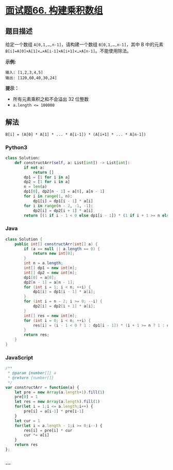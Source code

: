 # [面试题66. 构建乘积数组](https://leetcode-cn.com/problems/gou-jian-cheng-ji-shu-zu-lcof/)

## 题目描述
<!-- 这里写题目描述 -->

给定一个数组 `A[0,1,…,n-1]`，请构建一个数组 `B[0,1,…,n-1]`，其中 B 中的元素 `B[i]=A[0]×A[1]×…×A[i-1]×A[i+1]×…×A[n-1]`。不能使用除法。

**示例:**

```
输入: [1,2,3,4,5]
输出: [120,60,40,30,24]
```

**提示：**

- 所有元素乘积之和不会溢出 32 位整数
- `a.length <= 100000`


## 解法
<!-- 这里可写通用的实现逻辑 -->
`B[i] = (A[0] * A[1] * ... * A[i-1]) * (A[i+1] * ... * A[n-1])`

### Python3
<!-- 这里可写当前语言的特殊实现逻辑 -->

```python
class Solution:
    def constructArr(self, a: List[int]) -> List[int]:
        if not a:
            return []
        dp1 = [1 for i in a]
        dp2 = [1 for i in a]
        n = len(a)
        dp1[0], dp2[n - 1] = a[0], a[n - 1]
        for i in range(1, n):
            dp1[i] = dp1[i - 1] * a[i]
        for i in range(n - 2, -1, -1):
            dp2[i] = dp2[i + 1] * a[i]
        return [(1 if i - 1 < 0 else dp1[i - 1]) * (1 if i + 1 >= n else dp2[i + 1]) for i in range(0, n)]
```

### Java
<!-- 这里可写当前语言的特殊实现逻辑 -->

```java
class Solution {
    public int[] constructArr(int[] a) {
        if (a == null || a.length == 0) {
            return new int[0];
        }
        int n = a.length;
        int[] dp1 = new int[n];
        int[] dp2 = new int[n];
        dp1[0] = a[0];
        dp2[n - 1] = a[n - 1];
        for (int i = 1; i < n; ++i) {
            dp1[i] = dp1[i - 1] * a[i];
        }
        for (int i = n - 2; i >= 0; --i) {
            dp2[i] = dp2[i + 1] * a[i];
        }
        int[] res = new int[n];
        for (int i = 0; i < n; ++i) {
            res[i] = (i - 1 < 0 ? 1 : dp1[i - 1]) * (i + 1 >= n ? 1 : dp2[i + 1]);
        }
        return res;
    }
}
```

### JavaScript
```js
/**
 * @param {number[]} a
 * @return {number[]}
 */
var constructArr = function(a) {
    let pre = new Array(a.length+1).fill(1)
    pre[0] = 1
    let res = new Array(a.length).fill(1)
    for(let i = 1;i <= a.length;i++) {
        pre[i] = a[i-1] * pre[i-1]
    }
    let cur = 1
    for(let i = a.length - 1;i >= 0;i--) {
        res[i] = pre[i] * cur
        cur *= a[i]
    }
    return res
};
```

### ...
```

```
